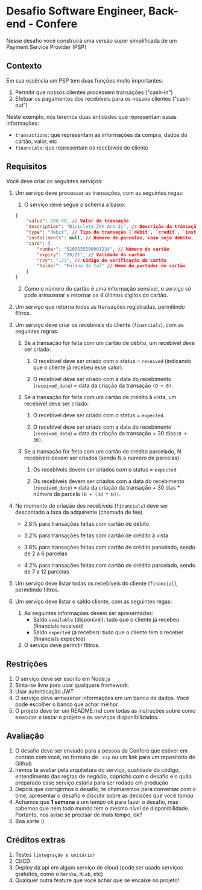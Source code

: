 # Desafio Software Engineer, Back-end - Confere

Nesse desafio você construirá uma versão super simplificada de um Payment Service Provider (PSP)

## Contexto

Em sua essência um PSP tem duas funções muito importantes:

1.  Permitir que nossos clientes processem transações ("cash-in")
2.  Efetuar os pagamentos dos recebíveis para os nossos clientes ("cash-out")

Neste exemplo, nós teremos duas entidades que representam essas informações:	
-   `transactions`: que representam as informações da compra, dados do cartão, valor, etc
-   `financials`: que representam os recebíveis do cliente 
## Requisitos

Você deve criar os seguintes serviços:
1.  Um serviço deve processar as transações, com as seguintes regas:
	1. O serviço deve seguir o schema a baixo:
	```json
	{
		"value": 100.00, // Valor da transação
		"description": "Bicicleta ZXY Aro 21", // Descrição da transação
		"type": "debit", // Tipo de transação (`debit`, `credit`, `installment_credit`)
		"installments": null, // Número de parcelas, caso seja debito, passar `null`
		"card": {
			"number": "5200555500001234", // Número do cartão
			"expiry": "20/21", // Validade do cartão
			"cvv": "123", // Código de verificação do cartão
			"holder": "Fulano de tal" // Nome do portador do cartão
		}
	}
	```
	2. Como o número do cartão é uma informação sensível, o serviço só pode armazenar e retornar os 4 últimos dígitos do cartão.
2.  Um serviço que retorna todas as transações registradas, permitindo filtros. 
3.  Um serviço deve criar os recebíveis do cliente (`financials`), com as seguintes regras:

	1. Se a transação for feita com um cartão de débito, um recebível deve ser criado:

		1. O recebível deve ser criado com o status = `received` (indicando que o cliente já recebeu esse valor).

		2. O recebível deve ser criado com a data do recebimento (`received_date`) = data da criação da transação `(D + 0)`.

	2. Se a transação for feita com um cartão de crédito à vista, um recebível deve ser criado:

		1. O recebível deve ser criado com o status = `expected`.

		2. O recebível deve ser criado com a data do recebimento (`received_date`) = data da criação da transação + 30 dias`(D + 30)`.

	3. Se a transação for feita com um cartão de crédito parcelado, N recebíveis devem ser criados (sendo N o número de parcelas):

		1. Os recebíveis devem ser criados com o status = `expected`.

		2. Os recebíveis devem ser criados com a data do recebimento (`received_date`) = data da criação da transação + 30 dias * número da parcela `(D + (30 * N))`.

4. No momento de criação dos recebíveis (`financials`) deve ser descontado a taxa da adquirente (chamada de fee)

	* 2,8% para transações feitas com cartão de débito

	* 3,2% para transações feitas com cartão de crédito à vista

	* 3.8% para transações feitas com cartão de crédito parcelado, sendo de 2 a 6 parcelas

	* 4.2% para transações feitas com cartão de crédito parcelado, sendo de 7 a 12 parcelas

5.  Um serviço deve listar todas os recebíveis do cliente (`financial`), permitindo filtros.
6.  Um serviço deve listar o saldo cliente, com as seguintes regas:
	1.  As seguintes informações devem ser apresentadas:
		* Saldo `available` (disponível): tudo que o cliente já recebeu (financials received)
		* Saldo `expected` (a receber): tudo que o cliente tem a receber (financials expected)
	2. O serviço deve permitir filtros.

## Restrições

1.  O serviço deve ser escrito em Node.js
2.  Sinta-se livre para usar qualquere framework.
3.  Usar autenticação JWT
4.  O serviço deve armazenar informações em um banco de dados. Você pode escolher o banco que achar melhor.
5.  O projeto deve ter um README.md com todas as instruções sobre como executar e testar o projeto e os serviços disponibilizados.

## Avaliação

1.  O desafio deve ser enviado para a pessoa da Confere que estiver em contato com você, no formato de  `.zip`  ou um link para um repositório do Github
2.  Iremos te avaliar pela arquitetura do serviço, qualidade do código, entendimento das regras de negócio, capricho com o desafio e o quão preparado esse serviço estaria para ser rodado em produção
3.  Depois que corrigirmos o desafio, te chamaremos para conversar com o time, apresentar o desafio e discutir sobre as decisões que você tomou
4.  Achamos que  **1 semana**  é um tempo ok para fazer o desafio, mas sabemos que nem todo mundo tem o mesmo nível de disponibilidade. Portanto, nos avise se precisar de mais tempo, ok?
5.  Boa sorte :)

## Créditos extras

1. Testes `(integração e unitário)`
2. CI/CD
3. Deploy da api em algum serviço de cloud (pode ser usado serviços gratuitos, como o `heroku`, `MLab`, etc)
4. Qualquer outra feature que você achar que se encaixe no projeto!
